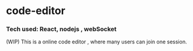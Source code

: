 # code-editor
### Tech used: React, nodejs , webSocket
(WIP) This is a online code editor , where many users can join one session.


